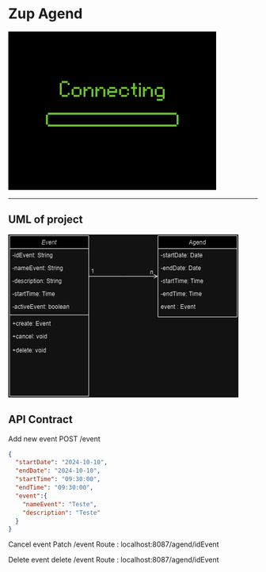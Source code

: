 # Zup Agend

![](.dev/static/gif_de_conexao.gif)

-------
## UML of project

![](.dev/static/Agend.png)

## API Contract

Add new event
POST /event
```json
{
  "startDate": "2024-10-10",
  "endDate": "2024-10-10",
  "startTime": "09:30:00",
  "endTime": "09:30:00",
  "event":{
    "nameEvent": "Teste",
    "description": "Teste"
  }
}
```
Cancel event
Patch /event
Route : localhost:8087/agend/idEvent

Delete event
delete /event
Route : localhost:8087/agend/idEvent